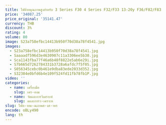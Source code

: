 ```yaml
---
title: ไฟท้ายคุณภาพสูงสําหรับ 3 Series F30 4 Series F32/F33 13-20y F36/F82/F83 LEDวัสดุรถยนต์กลับโคมไฟขายร้อน
price: '34087.25'
price_original: '35141.47'
currency: THB
discount: 3%
rating: 4
volume: 80
image: S23a758efbc14413b950f70d38a78f4541.jpg
images:
  - S23a758efbc14413b950f70d38a78f4541.jpg
  - Saaaadf596d3e4630907c11a3306ee5b30.jpg
  - Sca1143fba77f46a6b48f8822e5ab6e29i.jpg
  - S7b665d7262784331b3728a6afdc7f5f0S.jpg
  - S056345cebc0b461e9dba83ede2033d352.jpg
  - S32304e0bfd6b4e109f524fd11fb78fb1P.jpg
video: ''
categories:
  - name: เครื่องมือ
    slug: เคร-องม
  - name: วัดและการวิเคราะห์
    slug: ดและการว-เคราะห
slug: ไฟท-ายค-ณภาพส-งส-าหร
encode: oBLy490
lang: th
---
```

  